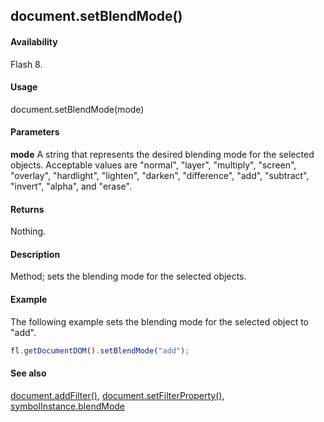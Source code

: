 ## document.setBlendMode()

#### Availability

Flash 8.

#### Usage

document.setBlendMode(mode)

#### Parameters

**mode** A string that represents the desired blending mode for the selected objects. Acceptable values are "normal", "layer", "multiply", "screen", "overlay", "hardlight", "lighten", "darken", "difference", "add", "subtract", "invert", "alpha", and "erase".

#### Returns

Nothing.

#### Description

Method; sets the blending mode for the selected objects.

#### Example

The following example sets the blending mode for the selected object to "add". 

```javascript
fl.getDocumentDOM().setBlendMode("add");

```
#### See also

[document.addFilter()](../Document_object/documen3.md), [document.setFilterProperty()](../Document_object/docum520.md), [symbolInstance.blendMode](../SymbolInstance_object/symbolInstanc4.md)
